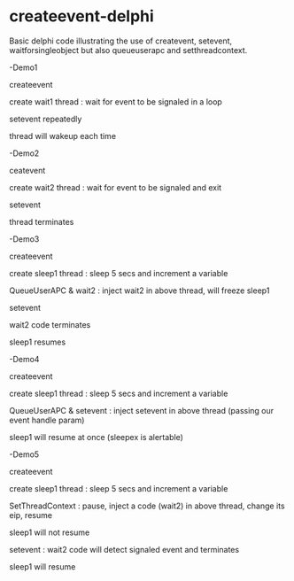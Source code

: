 # createevent-delphi
Basic delphi code illustrating the use of createvent, setevent, waitforsingleobject but also queueuserapc and setthreadcontext.

-Demo1

createevent

create wait1 thread : wait for event to be signaled in a loop

setevent repeatedly

thread will wakeup each time

-Demo2

ceatevent

create wait2 thread : wait for event to be signaled and exit

setevent

thread terminates

-Demo3

createevent

create sleep1 thread : sleep 5 secs and increment a variable

QueueUserAPC & wait2 : inject wait2 in above thread, will freeze sleep1

setevent

wait2 code terminates

sleep1 resumes

-Demo4

createevent

create sleep1 thread : sleep 5 secs and increment a variable

QueueUserAPC & setevent : inject setevent in above thread (passing our event handle param)

sleep1 will resume at once (sleepex is alertable)

-Demo5

createevent

create sleep1 thread : sleep 5 secs and increment a variable

SetThreadContext : pause, inject a code (wait2) in above thread, change its eip, resume

sleep1 will not resume

setevent : wait2 code will detect signaled event and terminates

sleep1 will resume

